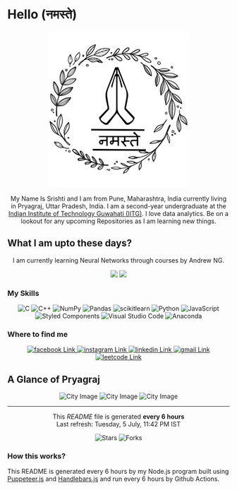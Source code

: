 # Hello (नमस्ते) #

<p align="center">
  <img src="./content/images/namaste.jpg" />
</p>

<p align="center">
My Name Is Srishti and I am from Pune, Maharashtra, India currently living in Pryagraj, Uttar Pradesh, India. I am a second-year undergraduate at the <a href="http://iitg.ac.in/">Indian Institute of Technology Guwahati (IITG)</a>. I love data analytics. Be on a lookout for any upcoming Repositories as I am learning new things.
</p>

## What I am upto these days? ##
<p align="center">
I am currently learning Neural Networks through courses by Andrew NG.
</p>

<p align="center">
  <img src="https://github-readme-stats.vercel.app/api/top-langs/?username=srishtikumari03&layout=compact&theme=midnight-purple"></img>
  <img src="https://github-readme-stats.vercel.app/api?username=srishtikumari03&show_icons=true&theme=cobalt"></img>
</p>


### My Skills ###
<p align="center">
    <img alt="C" src="https://img.shields.io/badge/-C-A8B9CC?style=for-the-badge&logo=c&logoColor=white" />
    <img alt="C++" src="https://img.shields.io/badge/-C++-00599C?style=for-the-badge&logo=cplusplus&logoColor=white" />
    <img alt="NumPy" src="https://img.shields.io/badge/-NumPy-013243?style=for-the-badge&logo=numpy&logoColor=white" />
    <img alt="Pandas" src="https://img.shields.io/badge/-Pandas-150458?style=for-the-badge&logo=pandas&logoColor=white" />
    <img alt="scikitlearn" src="https://img.shields.io/badge/-scikitlearn-F7931E?style=for-the-badge&logo=scikitlearn&logoColor=white" />
    <img alt="Python" src="https://img.shields.io/badge/-Python-3776AB?style=for-the-badge&logo=python&logoColor=white" />
    <img alt="JavaScript" src="https://img.shields.io/badge/-JavaScript-F7DF1E?style=for-the-badge&logo=javascript&logoColor=white" />
    <img alt="Styled Components" src="https://img.shields.io/badge/-Styled Components-db7092?style=for-the-badge&logo=styled-components&logoColor=white" />
    <img alt="Visual Studio Code" src="https://img.shields.io/badge/-Visual Studio Code-007ACC?style=for-the-badge&logo=visualstudiocode&logoColor=white" />
    <img alt="Anaconda" src="https://img.shields.io/badge/-Anaconda-44A833?style=for-the-badge&logo=anaconda&logoColor=white" />
</p>

### Where to find me ###
<p align="center">
    <a href="https://www.facebook.com/profile.php?id&#x3D;100058001795306">
      <img alt="facebook Link" src="https://img.shields.io/badge/-facebook-1877F2?style=for-the-badge&logo=facebook&logoColor=white" />
    </a>
    <a href="https://www.instagram.com/gibberish.cringer/">
      <img alt="instagram Link" src="https://img.shields.io/badge/-instagram-E4405F?style=for-the-badge&logo=instagram&logoColor=white" />
    </a>
    <a href="www.linkedin.com/in/mynameissrishti">
      <img alt="linkedin Link" src="https://img.shields.io/badge/-linkedin-0A66C2?style=for-the-badge&logo=linkedin&logoColor=white" />
    </a>
    <a href="mailto:ksrishti678@gmail.com">
      <img alt="gmail Link" src="https://img.shields.io/badge/-gmail-EA4335?style=for-the-badge&logo=gmail&logoColor=white" />
    </a>
    <a href="https://leetcode.com/ksrishti_03/">
      <img alt="leetcode Link" src="https://img.shields.io/badge/-leetcode-FFA116?style=for-the-badge&logo=leetcode&logoColor=white" />
    </a>
</p>

## A Glance of Pryagraj ##
<p align="center">
  <img width="250" height="250" alt="City Image" src="https://images.unsplash.com/photo-1624124231037-e2149a973c24?ixlib&#x3D;rb-1.2.1&amp;ixid&#x3D;MnwxMjA3fDB8MHxzZWFyY2h8MXx8YWxsYWhhYmFkfGVufDB8fDB8fA%3D%3D&amp;w&#x3D;1000&amp;q&#x3D;80" /> 
  <img width="250" height="250" alt="City Image" src="https://media.istockphoto.com/photos/historical-monument-in-allahabad-uttar-pradesh-india-picture-id471497249?b&#x3D;1&amp;k&#x3D;20&amp;m&#x3D;471497249&amp;s&#x3D;170667a&amp;w&#x3D;0&amp;h&#x3D;xD7bd7GzGfKH4SJGdK1c19WhaHaB4_9fCH5kUzWe2I8&#x3D;" /> 
  <img width="250" height="250" alt="City Image" src="https://media.istockphoto.com/photos/big-wooden-boats-in-water-with-cloudy-sky-and-sunbeams-picture-id525109131?b&#x3D;1&amp;k&#x3D;20&amp;m&#x3D;525109131&amp;s&#x3D;170667a&amp;w&#x3D;0&amp;h&#x3D;0sxU4Jhes1FALFY8GJ-GNb1V0YweEHZnNh9X7MFBv3k&#x3D;" /> 
</p>

------------

<p align="center">
  This <i>README</i> file is generated <b>every 6 hours</b>
  </br>
  Last refresh: Tuesday, 5 July, 11:42 PM IST
  <br />
</p>

<p align="center">
  <img alt="Stars" src="https://shields.io/badge/Stars-1-0A66C2?style=for-the-badge"/> 
  <img alt="Forks" src="https://shields.io/badge/Forks-0-0A66C2?style=for-the-badge"/>
</p>

### How this works? ###
This README is generated every 6 hours by my Node.js program built using [Puppeteer.js](https://github.com/puppeteer/puppeteer) and [Handlebars.js](https://handlebarsjs.com/) and run every 6 hours by Github Actions.